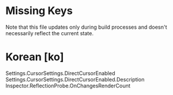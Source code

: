 # Missing Keys
Note that this file updates only during build processes and doesn't necessarily reflect the current state.

# Korean [ko]
Settings.CursorSettings.DirectCursorEnabled  
Settings.CursorSettings.DirectCursorEnabled.Description  
Inspector.ReflectionProbe.OnChangesRenderCount  


